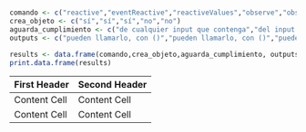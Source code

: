 # 
``` r
comando <- c("reactive","eventReactive","reactiveValues","observe","observeEvent")
crea_objeto <- c("sí","sí","sí","no","no")
aguarda_cumplimiento <- c("de cualquier input que contenga","del input que se defina como evento","siempre está definido, pero se va actualizando","de cualquier input que contenga","del input que se defina como evento")
outputs <- c("pueden llamarlo, con ()","pueden llamarlo, con ()","pueden llamarlo, con $ (es una lista)","no pueden llamar a nada creado ahí, se pueden generar dentro","no pueden llamar a nada creado ahí, se pueden generar dentro")

results <- data.frame(comando,crea_objeto,aguarda_cumplimiento, outputs)
print.data.frame(results)
```

| First Header  | Second Header |
| ------------- | ------------- |
| Content Cell  | Content Cell  |
| Content Cell  | Content Cell  |
